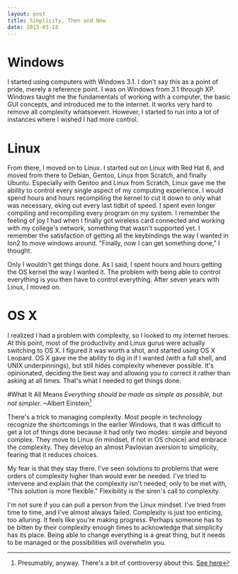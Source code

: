 ```yaml
---
layout: post
title: Simplicity, Then and Now
date: 2013-03-18
---
```


# Windows
I started using computers with Windows 3.1. I don't say this as a point of pride, merely a reference point. I was on Windows from 3.1 through XP. Windows taught me the fundamentals of working with a computer, the basic GUI concepts, and introduced me to the internet. It works very hard to remove all complexity whatsoeverr. However, I started to run into a lot of instances where I wished I had more control.

# Linux
From there, I moved on to Linux. I started out on Linux with Red Hat 6, and moved from there to Debian, Gentoo, Linux from Scratch, and finally Ubuntu. Especially with Gentoo and Linux from Scratch, Linux gave me the ability to control every single aspect of my computing experience. I would spend hours and hours recompiling the kernel to cut it down to only what was necessary, eking out every last tidbit of speed. I spent even longer compiling and recompiling every program on my system. I remember the feeling of joy I had when I finally got wireless card connected and working with my college's network, something that wasn't supported yet. I remember the satisfaction of getting all the keybindings the way I wanted in Ion2 to move windows around. "Finally, now I can get something done," I thought.

Only I wouldn't get things done. As I said, I spent hours and hours getting the OS kernel the way I wanted it. The problem with being able to control everything is you then have to control everything. After seven years with Linux, I moved on.

# OS X
I realized I had a problem with complexity, so I looked to my internet heroes. At this point, most of the productivity and Linux gurus were actually switching to OS X. I figured it was worth a shot, and started using OS X Leopard. OS X gave me the ability to dig in if I wanted (with a full shell, and UNIX underpinnings), but still hides complexity whenever possible. It's opinionated, deciding the best way and allowing you to correct it rather than asking at all times. That's what I needed to get things done.

#What It All Means
*Everything should be made as simple as possible, but not simpler.*
~Albert Einstein[^einstein]

There's a trick to managing complexity. Most people in technology recognize the shortcomings in the earlier Windows, that it was difficult to get a lot of things done because it had only two modes: simple and beyond complex. They move to Linux (in mindset, if not in OS choice) and embrace the complexity. They develop an almost Pavlovian aversion to simplicity, fearing that it reduces choices.

My fear is that they stay there. I've seen solutions to problems that were orders of complexity higher than would ever be needed. I've tried to intervene and explain that the complexity isn't needed, only to be met with, "This solution is more flexible." Flexibility is the siren's call to complexity.

I'm not sure if you can pull a person from the Linux mindset. I've tried from time to time, and I've almost always failed. Complexity is just too enticing, too alluring. It feels like you're making progress. Perhaps someone has to be bitten by their complexity enough times to acknowledge that simplicity has its place. Being able to change everything is a great thing, but it needs to be managed or the possibilities will overwhelm you. 

[^einstein]: Presumably, anyway. There's a bit of controversy about this. [See here](http://quoteinvestigator.com/2011/05/13/einstein-simple/)
